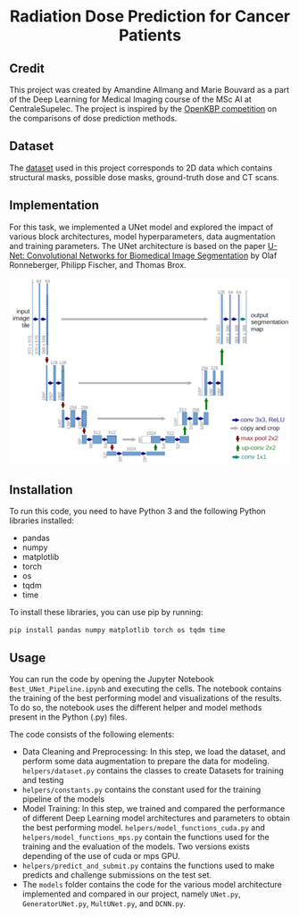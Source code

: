 # <center>Radiation Dose Prediction for Cancer Patients</center>


## Credit
This project was created by Amandine Allmang and Marie Bouvard as a part of the Deep Learning for Medical Imaging course of the MSc AI at CentraleSupelec. The project is inspired by the [OpenKBP competition](https://www.aapm.org/GrandChallenge/OpenKBP/) on the comparisons of dose prediction methods.

## Dataset
The [dataset](https://github.com/soniamartinot/MVA-Dose-Prediction.git) used in this project corresponds to 2D data which contains structural masks, possible dose masks, ground-truth dose and CT scans.

## Implementation
For this task, we implemented a UNet model and explored the impact of various block architectures, model hyperparameters, data augmentation and training parameters. The UNet architecture is based on the paper [U-Net: Convolutional Networks for Biomedical Image Segmentation](https://arxiv.org/abs/1505.04597) by Olaf Ronneberger, Philipp Fischer, and Thomas Brox. 

![Unet](unet_archi.png)

## Installation
To run this code, you need to have Python 3 and the following Python libraries installed: 
- pandas 
- numpy 
- matplotlib 
- torch
- os
- tqdm 
- time

To install these libraries, you can use pip by running:

`pip install pandas numpy matplotlib torch os tqdm time`

## Usage
You can run the code by opening the Jupyter Notebook `Best_UNet_Pipeline.ipynb` and executing the cells. The notebook contains the training of the best performing model and visualizations of the results. To do so, the notebook uses the different helper and model methods present in the Python (.py) files.

The code consists of the following elements:

- Data Cleaning and Preprocessing: In this step, we load the dataset, and perform some data augmentation to prepare the data for modeling. `helpers/dataset.py` contains the classes to create Datasets for training and testing
- `helpers/constants.py` contains the constant used for the training pipeline of the models
- Model Training: In this step, we trained and compared the performance of different Deep Learning model architectures and parameters to obtain the best performing model. `helpers/model_functions_cuda.py` and `helpers/model_functions_mps.py` contain the functions used for the training and the evaluation of the models. Two versions exists depending of the use of cuda or mps GPU.
- `helpers/predict_and_submit.py` contains the functions used to make predicts and challenge submissions on the test set.
- The `models` folder contains the code for the various model architecture implemented and compared in our project, namely `UNet.py`, `GeneratorUNet.py`, `MultUNet.py`, and `DCNN.py`.



